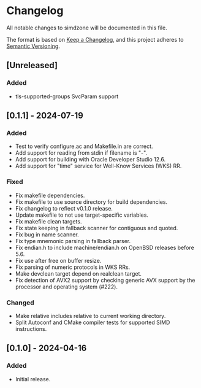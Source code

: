 # Changelog

All notable changes to simdzone will be documented in this file.

The format is based on [Keep a Changelog](https://keepachangelog.com/en/1.1.0),
and this project adheres to [Semantic Versioning](https://semver.org/spec/v2.0.0.html).

## [Unreleased]

### Added

- tls-supported-groups SvcParam support

## [0.1.1] - 2024-07-19

### Added

- Test to verify configure.ac and Makefile.in are correct.
- Add support for reading from stdin if filename is "-".
- Add support for building with Oracle Developer Studio 12.6.
- Add support for "time" service for Well-Know Services (WKS) RR.

### Fixed

- Fix makefile dependencies.
- Fix makefile to use source directory for build dependencies.
- Fix changelog to reflect v0.1.0 release.
- Update makefile to not use target-specific variables.
- Fix makefile clean targets.
- Fix state keeping in fallback scanner for contiguous and quoted.
- Fix bug in name scanner.
- Fix type mnemonic parsing in fallback parser.
- Fix endian.h to include machine/endian.h on OpenBSD releases before 5.6.
- Fix use after free on buffer resize.
- Fix parsing of numeric protocols in WKS RRs.
- Make devclean target depend on realclean target.
- Fix detection of AVX2 support by checking generic AVX support by the
  processor and operating system (#222).

### Changed

- Make relative includes relative to current working directory.
- Split Autoconf and CMake compiler tests for supported SIMD instructions.

## [0.1.0] - 2024-04-16

### Added

- Initial release.
